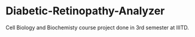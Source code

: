 # Diabetic-Retinopathy-Analyzer
Cell Biology and Biochemisty course project done in 3rd semester at IIITD.
